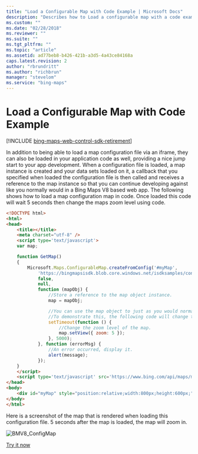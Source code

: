 ```yaml
---
title: "Load a Configurable Map with Code Example | Microsoft Docs"
description: "Describes how to Load a configurable map with a code example and provides a link to try loading a configurable map yourself."
ms.custom: ""
ms.date: "02/28/2018"
ms.reviewer: ""
ms.suite: ""
ms.tgt_pltfrm: ""
ms.topic: "article"
ms.assetid: ad77beb8-b426-421b-a3d5-4a43ce84168a
caps.latest.revision: 2
author: "rbrundritt"
ms.author: "richbrun"
manager: "stevelom"
ms.service: "bing-maps"
---
```


# Load a Configurable Map with Code Example

[!INCLUDE [bing-maps-web-control-sdk-retirement](../../../includes/bing-maps-web-control-sdk-retirement.md)]

In addition to being able to load a map configuration file via an iframe, they can also be loaded in your application code as well, providing a nice jump start to your app development. When a configuration file is loaded, a map instance is created and your data sets loaded on it, a callback that you specified when loaded the configuration file is then called and receives a reference to the map instance so that you can continue developing against like you normally would in a Bing Maps V8 based web app. The following shows how to load a map configuration map in code. Once loaded this code will wait 5 seconds then change the maps zoom level using code.

```html
<!DOCTYPE html>
<html>
<head>
    <title></title>
    <meta charset="utf-8" />
    <script type='text/javascript'>
    var map;

    function GetMap()
    {
        Microsoft.Maps.ConfigurableMap.createFromConfig('#myMap',
            'https://bingmapsisdk.blob.core.windows.net/isdksamples/configmap2.json',
            false,
            null, 
            function (mapObj) {
                //Store a reference to the map object instance.
                map = mapObj;

                //You can use the map object to just as you would normally.
                //To demonstrate this, the following code will change the map view after 5 seconds.
                setTimeout(function () {
                    //Change the zoom level of the map.
                    map.setView({ zoom: 5 });
                }, 5000);
            }, function (errorMsg) {
                //An error occurred, display it.
                alert(message);
            });
    }
    </script>
    <script type='text/javascript' src='https://www.bing.com/api/maps/mapcontrol?callback=GetMap&key=[YOUR_BING_MAPS_KEY]' async defer></script>
</head>
<body>
    <div id="myMap" style="position:relative;width:800px;height:600px;"></div>
</body>
</html>
```

Here is a screenshot of the map that is rendered when loading this configuration file. 5 seconds after the map is loaded, the map will zoom in.

![BMV8_ConfigMap](../../media/bmv8-configmap.PNG)

[Try it now](https://samples.bingmapsportal.com#Load%20a%20Configurable%20Map%20with%20Code)
